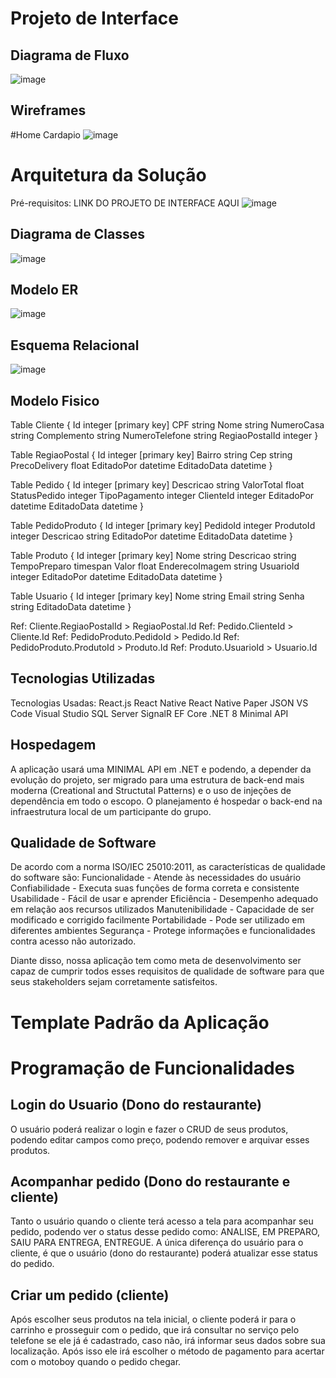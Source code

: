 # Projeto de Interface
## Diagrama de Fluxo
![image](https://github.com/ICEI-PUC-Minas-PMV-ADS/pmv-ads-2024-1-e5-proj-empext-t4-pmv-ads-2024-1-e5-projganajo/blob/main/documentos/img/Ganajo-user-flow.jpg)
## Wireframes
  #Home Cardapio
  ![image](https://github.com/ICEI-PUC-Minas-PMV-ADS/pmv-ads-2024-1-e5-proj-empext-t4-pmv-ads-2024-1-e5-projganajo/blob/main/documentos/img/home-cardapio.png)


# Arquitetura da Solução
Pré-requisitos: LINK DO PROJETO DE INTERFACE AQUI
![image](https://github.com/ICEI-PUC-Minas-PMV-ADS/pmv-ads-2024-1-e5-proj-empext-t4-pmv-ads-2024-1-e5-projganajo/assets/16859514/6051fdd1-9c5a-4a64-845e-15ff9f3a47e4)


## Diagrama de Classes
![image](https://github.com/ICEI-PUC-Minas-PMV-ADS/pmv-ads-2024-1-e5-proj-empext-t4-pmv-ads-2024-1-e5-projganajo/assets/16859514/2c01d257-4fde-45a0-91cb-5ee2432040dc)


## Modelo ER

![image](https://github.com/ICEI-PUC-Minas-PMV-ADS/pmv-ads-2024-1-e5-proj-empext-t4-pmv-ads-2024-1-e5-projganajo/assets/16859514/3b7e12b4-ea25-4f54-ac82-e95145dacb1f)


## Esquema Relacional
![image](https://github.com/ICEI-PUC-Minas-PMV-ADS/pmv-ads-2024-1-e5-proj-empext-t4-pmv-ads-2024-1-e5-projganajo/assets/16859514/ca221702-707a-42b6-8b16-bcbca4902dd6)



## Modelo Fisico

Table Cliente {
  Id integer [primary key]
  CPF string
  Nome string
  NumeroCasa string
  Complemento string
  NumeroTelefone string
  RegiaoPostalId integer
}


Table RegiaoPostal {
  Id integer [primary key]
  Bairro string
  Cep string
  PrecoDelivery float
  EditadoPor datetime
  EditadoData datetime
}


Table Pedido {
  Id integer [primary key]
  Descricao string
  ValorTotal float
  StatusPedido integer
  TipoPagamento integer
  ClienteId integer
  EditadoPor datetime
  EditadoData datetime
}


Table PedidoProduto {
  Id integer [primary key]
  PedidoId integer
  ProdutoId integer
  Descricao string
  EditadoPor datetime
  EditadoData datetime
}


Table Produto {
  Id integer [primary key]
  Nome string
  Descricao string
  TempoPreparo timespan
  Valor float
  EnderecoImagem string
  UsuarioId integer
  EditadoPor datetime
  EditadoData datetime
}


Table Usuario {
  Id integer [primary key]
  Nome string
  Email string
  Senha string
  EditadoData datetime
}


Ref: Cliente.RegiaoPostalId > RegiaoPostal.Id
Ref: Pedido.ClienteId > Cliente.Id
Ref: PedidoProduto.PedidoId > Pedido.Id
Ref: PedidoProduto.ProdutoId > Produto.Id
Ref: Produto.UsuarioId > Usuario.Id

## Tecnologias Utilizadas

Tecnologias Usadas:
React.js
React Native
React Native Paper
JSON
VS Code
Visual Studio
SQL Server
SignalR
EF Core
.NET 8
Minimal API
## Hospedagem

A aplicação usará uma MINIMAL API em .NET e podendo, a depender da evolução do projeto, ser migrado para uma estrutura de back-end mais moderna (Creational and Structutal Patterns) e o uso de injeções de dependência em todo o escopo. O planejamento é hospedar o back-end na infraestrutura local de um participante do grupo.

## Qualidade de Software

De acordo com a norma ISO/IEC 25010:2011, as características de qualidade do software são:
Funcionalidade - Atende às necessidades do usuário
Confiabilidade - Executa suas funções de forma correta e consistente
Usabilidade - Fácil de usar e aprender
Eficiência - Desempenho adequado em relação aos recursos utilizados
Manutenibilidade - Capacidade de ser modificado e corrigido facilmente
Portabilidade - Pode ser utilizado em diferentes ambientes
Segurança - Protege informações e funcionalidades contra acesso não autorizado.

Diante disso, nossa aplicação tem como meta de desenvolvimento ser capaz de cumprir todos esses requisitos de qualidade de software para que seus stakeholders sejam corretamente satisfeitos.

# Template Padrão da Aplicação
# Programação de Funcionalidades
## Login do Usuario (Dono do restaurante)
O usuário poderá realizar o login e fazer o CRUD de seus produtos, podendo editar campos como preço, podendo remover e arquivar esses produtos.	
## Acompanhar pedido (Dono do restaurante e cliente)
Tanto o usuário quando o cliente terá acesso a tela para acompanhar seu pedido, podendo ver o status desse pedido como: ANALISE, EM PREPARO, SAIU PARA ENTREGA, ENTREGUE.
A única diferença do usuário para o cliente, é que o usuário (dono do restaurante) poderá atualizar esse status do pedido.
## Criar um pedido (cliente)
Após escolher seus produtos na tela inicial, o cliente poderá ir para o carrinho e prosseguir com o pedido, que irá consultar no serviço pelo telefone se ele já é cadastrado, caso não, irá informar seus dados sobre sua localização. Após isso ele irá escolher o método de pagamento para acertar com o motoboy quando o pedido chegar.


<!--
# Projeto de Interface

<span style="color:red">Pré-requisitos: <a href="2-Especificação do Projeto.md"> Documentação de Especificação</a></span>

Visão geral da interação do usuário com as funcionalidades que fazem parte do sistema sociotécnico (protótipo de telas).

-->
